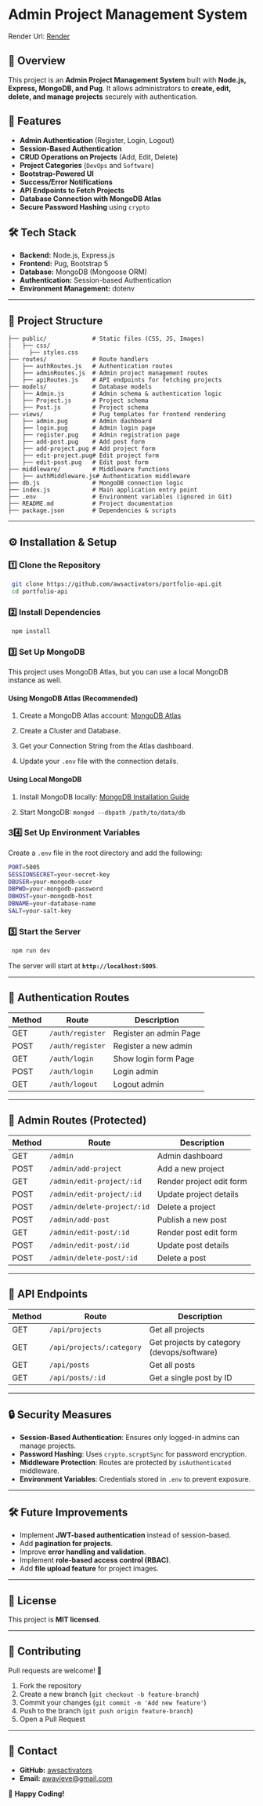 # **Admin Project Management System**

Render Url: [Render](https://portolio-api-wsal.onrender.com)

## **📌 Overview**
This project is an **Admin Project Management System** built with **Node.js, Express, MongoDB, and Pug**. It allows administrators to **create, edit, delete, and manage projects** securely with authentication.

## **🚀 Features**
- **Admin Authentication** (Register, Login, Logout)
- **Session-Based Authentication**
- **CRUD Operations on Projects** (Add, Edit, Delete)
- **Project Categories** (`DevOps` and `Software`)
- **Bootstrap-Powered UI**
- **Success/Error Notifications**
- **API Endpoints to Fetch Projects**
- **Database Connection with MongoDB Atlas**
- **Secure Password Hashing** using `crypto`

## **🛠️ Tech Stack**
- **Backend:** Node.js, Express.js
- **Frontend:** Pug, Bootstrap 5
- **Database:** MongoDB (Mongoose ORM)
- **Authentication:** Session-based Authentication
- **Environment Management:** dotenv

---

## **📂 Project Structure**
```
├── public/             # Static files (CSS, JS, Images)
|   ├── css/
|     ├── styles.css
├── routes/             # Route handlers
│   ├── authRoutes.js   # Authentication routes
│   ├── adminRoutes.js  # Admin project management routes
│   ├── apiRoutes.js    # API endpoints for fetching projects
├── models/             # Database models
│   ├── Admin.js        # Admin schema & authentication logic
│   ├── Project.js      # Project schema
|   ├── Post.js         # Project schema
├── views/              # Pug templates for frontend rendering
│   ├── admin.pug       # Admin dashboard
│   ├── login.pug       # Admin login page
│   ├── register.pug    # Admin registration page
│   ├── add-post.pug    # Add post form
│   ├── add-project.pug # Add project form
│   ├── edit-project.pug# Edit project form
│   ├── edit-post.pug   # Edit post form
├── middleware/         # Middleware functions
│   ├── authMiddleware.js# Authentication middleware
├── db.js               # MongoDB connection logic
├── index.js            # Main application entry point
├── .env                # Environment variables (ignored in Git)
├── README.md           # Project documentation
├── package.json        # Dependencies & scripts
```

---

## **⚙️ Installation & Setup**

### **1️⃣ Clone the Repository**
```sh
 git clone https://github.com/awsactivators/portfolio-api.git
 cd portfolio-api
```

### **2️⃣ Install Dependencies**
```sh
 npm install
```

### **3️⃣ Set Up MongoDB**

This project uses MongoDB Atlas, but you can use a local MongoDB instance as well.

#### Using MongoDB Atlas (Recommended)

1. Create a MongoDB Atlas account: [MongoDB Atlas](https://www.mongodb.com/products/platform/atlas-database)

2. Create a Cluster and Database.

3. Get your Connection String from the Atlas dashboard.

4. Update your `.env` file with the connection details.

#### Using Local MongoDB

1. Install MongoDB locally: [MongoDB Installation Guide](https://www.mongodb.com/try/download/community)

2. Start MongoDB:
`mongod --dbpath /path/to/data/db`



### **3️4️⃣ Set Up Environment Variables**
Create a `.env` file in the root directory and add the following:
```sh
PORT=5005
SESSIONSECRET=your-secret-key
DBUSER=your-mongodb-user
DBPWD=your-mongodb-password
DBHOST=your-mongodb-host
DBNAME=your-database-name
SALT=your-salt-key
```

### **5️⃣ Start the Server**
```sh
 npm run dev
```

The server will start at **`http://localhost:5005`**.

---

## **🔑 Authentication Routes**
| Method | Route | Description |
|--------|-------|-------------|
| GET | `/auth/register` | Register an admin Page |
| POST | `/auth/register` | Register a new admin |
| GET | `/auth/login` | Show login form Page |
| POST | `/auth/login` | Login admin |
| GET | `/auth/logout` | Logout admin |

---

## **📌 Admin Routes (Protected)**
| Method  | Route                     | Description |
| --------|----------------------------|------------- |
| GET     | `/admin`                   | Admin dashboard |
| POST    | `/admin/add-project`        | Add a new project |
| GET     | `/admin/edit-project/:id`   | Render project edit form |
| POST    | `/admin/edit-project/:id`   | Update project details |
| POST    | `/admin/delete-project/:id` | Delete a project |
| POST    | `/admin/add-post`           | Publish a new post |
| GET     | `/admin/edit-post/:id`      | Render post edit form |
| POST    | `/admin/edit-post/:id`      | Update post details |
| POST    | `/admin/delete-post/:id`    | Delete a post |


---

## **📡 API Endpoints**
| Method  | Route                 | Description |
| --------|------------------------|------------- |
| GET     | `/api/projects`        | Get all projects |
| GET     | `/api/projects/:category` | Get projects by category (devops/software) |
| GET     | `/api/posts`           | Get all posts |
| GET     | `/api/posts/:id`       | Get a single post by ID |


---

## **🔒 Security Measures**
- **Session-Based Authentication**: Ensures only logged-in admins can manage projects.
- **Password Hashing**: Uses `crypto.scryptSync` for password encryption.
- **Middleware Protection**: Routes are protected by `isAuthenticated` middleware.
- **Environment Variables**: Credentials stored in `.env` to prevent exposure.

---

## **🛠️ Future Improvements**
- Implement **JWT-based authentication** instead of session-based.
- Add **pagination for projects**.
- Improve **error handling and validation**.
- Implement **role-based access control (RBAC)**.
- Add **file upload feature** for project images.

---

## **📜 License**
This project is **MIT licensed**.

---

## **🤝 Contributing**
Pull requests are welcome! 🚀

1. Fork the repository
2. Create a new branch (`git checkout -b feature-branch`)
3. Commit your changes (`git commit -m 'Add new feature'`)
4. Push to the branch (`git push origin feature-branch`)
5. Open a Pull Request

---

## **💬 Contact**
- **GitHub:** [awsactivators](https://github.com/awsactivators)
- **Email:** awavieve@gmail.com

🚀 **Happy Coding!**

